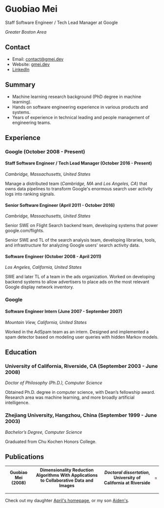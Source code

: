 # Guobiao Mei

Staff Software Engineer / Tech Lead Manager at Google

*Greater Boston Area*

## Contact
* Email: [contact@gmei.dev](mailto:contact@gmei.dev)
* Website: [gmei.dev](http://gmei.dev/)
* [LinkedIn](https://www.linkedin.com/in/guobiao/)

## Summary
* Machine learning research background (PhD degree in machine learning).
* Hands on software engineering experience in various products and systems.
* Years of experience in technical leading and people management of engineering teams.

## Experience
### Google (October 2008 - Present)
#### Staff Software Engineer / Tech Lead Manager (October 2016 - Present)
*Cambridge, Massachusetts, United States*

Manage a distributed team (*Cambridge, MA* and *Los Angeles, CA*) that owns data pipelines to transform Google's enormous search user activity logs into ranking signals.

#### Senior Software Engineer (April 2011 - October 2016)
*Cambridge, Massachusetts, United States*

Senior SWE on Flight Search backend team, developing systems that power google.com/flights.

Senior SWE and TL of the search analysis team, developing libraries, tools, and infrastructure for analyzing Google users' search activity data.

#### Software Engineer (October 2008 - April 2011)
*Los Angeles, California, United States*

SWE and later TL of a team in the ads organization. Worked on developing backend systems to allow advertisers to place ads on the most relevant Google display network inventory.

### Google
#### Software Engineer Intern (June 2007 - September 2007)
*Mountain View, California, United States*

Worked in the AdSpam team as an intern. Designed and implemented a spam detector based on modeling user queries with hidden Markov models.

## Education
### University of California, Riverside, CA (September 2003 - June 2008)
*Doctor of Philosophy (Ph.D.), Computer Science*

Obtained Ph.D. degree in computer science, with Dean’s fellowship award. Research area was machine learning, and more broadly artificial intelligence.

### Zhejiang University, Hangzhou, China (September 1999 - June 2003)
*Bachelor’s Degree, Computer Science*

Graduated from Chu Kochen Honors College.

## Publications
| Guobiao Mei (2008) | **Dimensionality Reduction Algorithms With Applications to Collaborative Data and Images** | *Doctoral dissertation*, University of California at Riverside | [![PDF](/assets/images/pdf.gif)](/assets/papers/dissertation.pdf) |
|---|---|---|---|

---
Check out my daughter [April's homepage](/april), or my son [Aiden's](/aiden).
